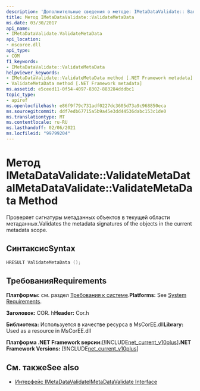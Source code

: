 ```yaml
---
description: 'Дополнительные сведения о методе: IMetaDataValidate:: Валидатеметадата'
title: Метод IMetaDataValidate::ValidateMetaData
ms.date: 03/30/2017
api_name:
- IMetaDataValidate.ValidateMetaData
api_location:
- mscoree.dll
api_type:
- COM
f1_keywords:
- IMetaDataValidate::ValidateMetaData
helpviewer_keywords:
- IMetaDataValidate::ValidateMetaData method [.NET Framework metadata]
- ValidateMetaData method [.NET Framework metadata]
ms.assetid: e5ceed11-0f54-4097-8302-883284dddbc1
topic_type:
- apiref
ms.openlocfilehash: e86f9f79c731adf0227dc3605d73a9c968850eca
ms.sourcegitcommit: ddf7edb67715a5b9a45e3dd44536dabc153c1de0
ms.translationtype: MT
ms.contentlocale: ru-RU
ms.lasthandoff: 02/06/2021
ms.locfileid: "99799204"
---
```

# <a name="imetadatavalidatevalidatemetadata-method"></a><span data-ttu-id="5c568-103">Метод IMetaDataValidate::ValidateMetaData</span><span class="sxs-lookup"><span data-stu-id="5c568-103">IMetaDataValidate::ValidateMetaData Method</span></span>

<span data-ttu-id="5c568-104">Проверяет сигнатуры метаданных объектов в текущей области метаданных.</span><span class="sxs-lookup"><span data-stu-id="5c568-104">Validates the metadata signatures of the objects in the current metadata scope.</span></span>  
  
## <a name="syntax"></a><span data-ttu-id="5c568-105">Синтаксис</span><span class="sxs-lookup"><span data-stu-id="5c568-105">Syntax</span></span>  
  
```cpp  
HRESULT ValidateMetaData ();  
```  
  
## <a name="requirements"></a><span data-ttu-id="5c568-106">Требования</span><span class="sxs-lookup"><span data-stu-id="5c568-106">Requirements</span></span>  

 <span data-ttu-id="5c568-107">**Платформы:** см. раздел [Требования к системе](../../get-started/system-requirements.md).</span><span class="sxs-lookup"><span data-stu-id="5c568-107">**Platforms:** See [System Requirements](../../get-started/system-requirements.md).</span></span>  
  
 <span data-ttu-id="5c568-108">**Заголовок:** COR. h</span><span class="sxs-lookup"><span data-stu-id="5c568-108">**Header:** Cor.h</span></span>  
  
 <span data-ttu-id="5c568-109">**Библиотека:** Используется в качестве ресурса в MsCorEE.dll</span><span class="sxs-lookup"><span data-stu-id="5c568-109">**Library:** Used as a resource in MsCorEE.dll</span></span>  
  
 <span data-ttu-id="5c568-110">**Платформа .NET Framework версии:**[!INCLUDE[net_current_v10plus](../../../../includes/net-current-v10plus-md.md)]</span><span class="sxs-lookup"><span data-stu-id="5c568-110">**.NET Framework Versions:** [!INCLUDE[net_current_v10plus](../../../../includes/net-current-v10plus-md.md)]</span></span>  
  
## <a name="see-also"></a><span data-ttu-id="5c568-111">См. также</span><span class="sxs-lookup"><span data-stu-id="5c568-111">See also</span></span>

- [<span data-ttu-id="5c568-112">Интерфейс IMetaDataValidate</span><span class="sxs-lookup"><span data-stu-id="5c568-112">IMetaDataValidate Interface</span></span>](imetadatavalidate-interface.md)
